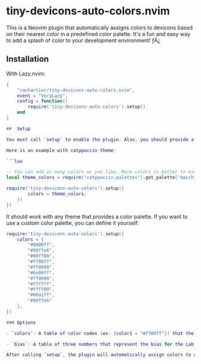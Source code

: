 # tiny-devicons-auto-colors.nvim

This is a Neovim plugin that automatically assigns colors to devicons based on their nearest color in a predefined color palette. It's a fun and easy way to add a splash of color to your development environment! ­ƒÄ¿

## Installation

With Lazy.nvim:

```lua
{
    "rachartier/tiny-devicons-auto-colors.nvim",
    event = "VeryLazy",
    config = function()
        require('tiny-devicons-auto-colors').setup()
    end
}

##  Setup

You must call `setup` to enable the plugin. Also, you should provide a color palette for the plugin to use, as the default color palette is to warn you that you need to provide one!

Here is an example with catppuccin theme:

```lua

-- You can add as many colors as you like. More colors is better to estimate the nearest color for each devicon.
local theme_colors = require("catppuccin.palettes").get_palette("macchiato")

require('tiny-devicons-auto-colors').setup({
        colors = theme_colors,
    })
})
```

It should work with any theme that provides a color palette. If you want to use a custom color palette, you can define it yourself:

```lua
require('tiny-devicons-auto-colors').setup({
    colors = {
        "#0000ff",
        "#00ffe6",
        "#00ff00",
        "#ff00ff",
        "#ff8000",
        "#6e00ff",
        "#ff0000",
        "#ffffff",
        "#ffff00",
        "#00a1ff",
        "#00ffe6"
    },
})

### Options

- `colors`: A table of color codes (ex: {color1 = "#ff00ff"}) that the plugin will use to assign colors to devicons. The plugin will choose the nearest color in this palette for each devicon.

- `bias`: A table of three numbers that represent the bias for the Lab color space. This affects how the "nearest color" is calculated. The default is `{1, 1, 1}`. Should be used carefully...

After calling `setup`, the plugin will automatically assign colors to all devicons. You do not need to do anything
